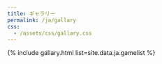 ```yaml
---
title: ギャラリー
permalink: /ja/gallary
css: 
  - /assets/css/gallary.css
---
```


{% include gallary.html list=site.data.ja.gamelist %}

